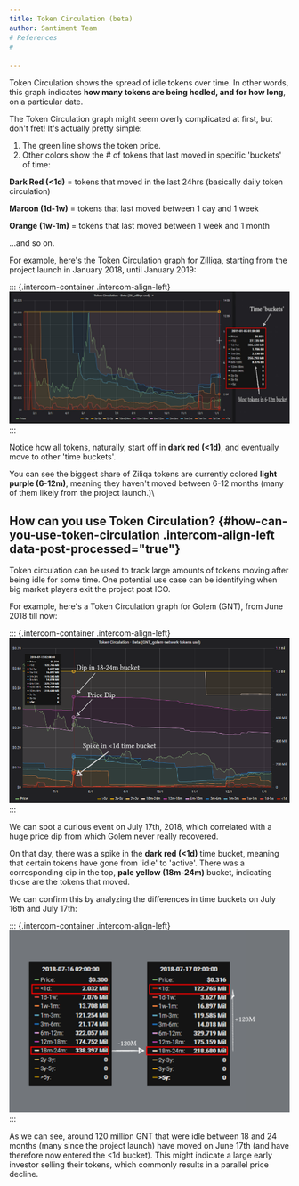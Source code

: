 ```yaml
---
title: Token Circulation (beta)
author: Santiment Team
# References
#

---
```


Token Circulation shows the spread of idle tokens over time. In other
words, this graph indicates **how many tokens are being hodled, and for
how long**, on a particular date.

The Token Circulation graph might seem overly complicated at first, but
don't fret! It's actually pretty simple:

1.  The green line shows the token price.
2.  Other colors show the \# of tokens that last moved in specific
    'buckets' of time:

**Dark Red (\<1d)** = tokens that moved in the last 24hrs (basically
daily token circulation)

**Maroon (1d-1w)** = tokens that last moved between 1 day and 1 week

**Orange (1w-1m)** = tokens that last moved between 1 week and 1 month

...and so on.

For example, here's the Token Circulation graph for
[Zilliqa](https://zilliqa.com/), starting from the project launch in
January 2018, until January 2019:

::: {.intercom-container .intercom-align-left}
![](Zil.png)
:::

Notice how all tokens, naturally, start off in **dark red (\<1d)**, and
eventually move to other 'time buckets'.

You can see the biggest share of Ziliqa tokens are currently colored
**light purple (6-12m)**, meaning they haven't moved between 6-12 months
(many of them likely from the project launch.)\

How can you use Token Circulation? {#how-can-you-use-token-circulation .intercom-align-left data-post-processed="true"}
----------------------------------

Token circulation can be used to track large amounts of tokens moving
after being idle for some time. One potential use case can be
identifying when big market players exit the project post ICO.

For example, here's a Token Circulation graph for Golem (GNT), from June
2018 till now:

::: {.intercom-container .intercom-align-left}
![](line.png)
:::

We can spot a curious event on July 17th, 2018, which correlated with a
huge price dip from which Golem never really recovered.

On that day, there was a spike in the **dark red (\<1d)** time bucket,
meaning that certain tokens have gone from 'idle' to 'active'. There was
a corresponding dip in the top, **pale yellow (18m-24m)** bucket,
indicating those are the tokens that moved.

We can confirm this by analyzing the differences in time buckets on July
16th and July 17th:

::: {.intercom-container .intercom-align-left}
![](new.png)
:::

As we can see, around 120 million GNT that were idle between 18 and 24
months (many since the project launch) have moved on June 17th (and have
therefore now entered the \<1d bucket). This might indicate a large
early investor selling their tokens, which commonly results in a
parallel price decline.
